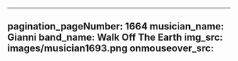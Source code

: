 ------
pagination_pageNumber: 1664
musician_name: Gianni
band_name: Walk Off The Earth
img_src: images/musician1693.png
onmouseover_src: 
------